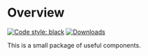 # Overview

[![Code style: black](https://img.shields.io/badge/code%20style-black-000000.svg)](https://github.com/psf/black)
[![Downloads](https://static.pepy.tech/badge/osgood/month)](https://pepy.tech/project/osgood)

This is a small package of useful components.
